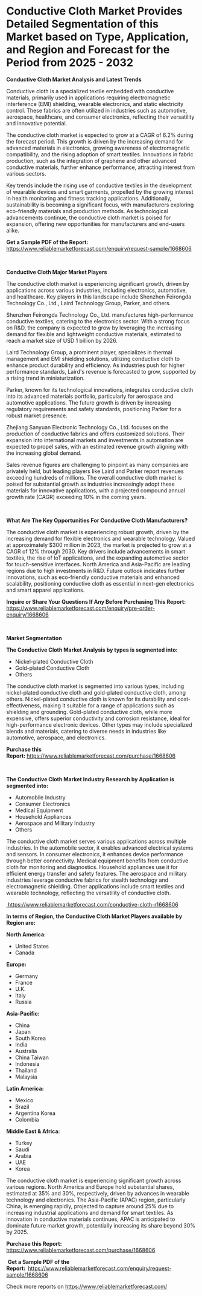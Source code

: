 <p><h1>Conductive Cloth Market Provides Detailed Segmentation of this Market based on Type, Application, and Region and Forecast for the Period from 2025 - 2032</h1></p><p><strong>Conductive Cloth Market Analysis and Latest Trends</strong></p>
<p><p>Conductive cloth is a specialized textile embedded with conductive materials, primarily used in applications requiring electromagnetic interference (EMI) shielding, wearable electronics, and static electricity control. These fabrics are often utilized in industries such as automotive, aerospace, healthcare, and consumer electronics, reflecting their versatility and innovative potential.</p><p>The conductive cloth market is expected to grow at a CAGR of 6.2% during the forecast period. This growth is driven by the increasing demand for advanced materials in electronics, growing awareness of electromagnetic compatibility, and the rising adoption of smart textiles. Innovations in fabric production, such as the integration of graphene and other advanced conductive materials, further enhance performance, attracting interest from various sectors.</p><p>Key trends include the rising use of conductive textiles in the development of wearable devices and smart garments, propelled by the growing interest in health monitoring and fitness tracking applications. Additionally, sustainability is becoming a significant focus, with manufacturers exploring eco-friendly materials and production methods. As technological advancements continue, the conductive cloth market is poised for expansion, offering new opportunities for manufacturers and end-users alike.</p></p>
<p><strong>Get a Sample PDF of the Report:&nbsp;</strong> <a href="https://www.reliablemarketforecast.com/enquiry/request-sample/1668606?utm_campaign=2469&utm_medium=2&utm_source=Github&utm_content=ia&utm_term=28022025&utm_id=conductive-cloth">https://www.reliablemarketforecast.com/enquiry/request-sample/1668606</a></p>
<p>&nbsp;</p>
<p><strong>Conductive Cloth Major Market Players</strong></p>
<p><p>The conductive cloth market is experiencing significant growth, driven by applications across various industries, including electronics, automotive, and healthcare. Key players in this landscape include Shenzhen Feirongda Technology Co., Ltd., Laird Technology Group, Parker, and others.</p><p>Shenzhen Feirongda Technology Co., Ltd. manufactures high-performance conductive textiles, catering to the electronics sector. With a strong focus on R&D, the company is expected to grow by leveraging the increasing demand for flexible and lightweight conductive materials, estimated to reach a market size of USD 1 billion by 2026.</p><p>Laird Technology Group, a prominent player, specializes in thermal management and EMI shielding solutions, utilizing conductive cloth to enhance product durability and efficiency. As industries push for higher performance standards, Laird's revenue is forecasted to grow, supported by a rising trend in miniaturization.</p><p>Parker, known for its technological innovations, integrates conductive cloth into its advanced materials portfolio, particularly for aerospace and automotive applications. The future growth is driven by increasing regulatory requirements and safety standards, positioning Parker for a robust market presence.</p><p>Zhejiang Sanyuan Electronic Technology Co., Ltd. focuses on the production of conductive fabrics and offers customized solutions. Their expansion into international markets and investments in automation are expected to propel sales, with an estimated revenue growth aligning with the increasing global demand.</p><p>Sales revenue figures are challenging to pinpoint as many companies are privately held, but leading players like Laird and Parker report revenues exceeding hundreds of millions. The overall conductive cloth market is poised for substantial growth as industries increasingly adopt these materials for innovative applications, with a projected compound annual growth rate (CAGR) exceeding 10% in the coming years.</p></p>
<p>&nbsp;</p>
<p><strong>What Are The Key Opportunities For Conductive Cloth Manufacturers?</strong></p>
<p><p>The conductive cloth market is experiencing robust growth, driven by the increasing demand for flexible electronics and wearable technology. Valued at approximately $300 million in 2023, the market is projected to grow at a CAGR of 12% through 2030. Key drivers include advancements in smart textiles, the rise of IoT applications, and the expanding automotive sector for touch-sensitive interfaces. North America and Asia-Pacific are leading regions due to high investments in R&D. Future outlook indicates further innovations, such as eco-friendly conductive materials and enhanced scalability, positioning conductive cloth as essential in next-gen electronics and smart apparel applications.</p></p>
<p><strong>Inquire or Share Your Questions If Any Before Purchasing This Report:</strong> <a href="https://www.reliablemarketforecast.com/enquiry/pre-order-enquiry/1668606?utm_campaign=2469&utm_medium=2&utm_source=Github&utm_content=ia&utm_term=28022025&utm_id=conductive-cloth">https://www.reliablemarketforecast.com/enquiry/pre-order-enquiry/1668606</a></p>
<p>&nbsp;</p>
<p><strong>Market Segmentation</strong></p>
<p><strong>The Conductive Cloth Market Analysis by types is segmented into:</strong></p>
<p><ul><li>Nickel-plated Conductive Cloth</li><li>Gold-plated Conductive Cloth</li><li>Others</li></ul></p>
<p><p>The conductive cloth market is segmented into various types, including nickel-plated conductive cloth and gold-plated conductive cloth, among others. Nickel-plated conductive cloth is known for its durability and cost-effectiveness, making it suitable for a range of applications such as shielding and grounding. Gold-plated conductive cloth, while more expensive, offers superior conductivity and corrosion resistance, ideal for high-performance electronic devices. Other types may include specialized blends and materials, catering to diverse needs in industries like automotive, aerospace, and electronics.</p></p>
<p><strong>Purchase this Report:&nbsp;</strong><a href="https://www.reliablemarketforecast.com/purchase/1668606?utm_campaign=2469&utm_medium=2&utm_source=Github&utm_content=ia&utm_term=28022025&utm_id=conductive-cloth">https://www.reliablemarketforecast.com/purchase/1668606</a></p>
<p>&nbsp;</p>
<p><strong>The Conductive Cloth Market Industry Research by Application is segmented into:</strong></p>
<p><ul><li>Automobile Industry</li><li>Consumer Electronics</li><li>Medical Equipment</li><li>Household Appliances</li><li>Aerospace and Military Industry</li><li>Others</li></ul></p>
<p><p>The conductive cloth market serves various applications across multiple industries. In the automobile sector, it enables advanced electrical systems and sensors. In consumer electronics, it enhances device performance through better connectivity. Medical equipment benefits from conductive cloth for monitoring and diagnostics. Household appliances use it for efficient energy transfer and safety features. The aerospace and military industries leverage conductive fabrics for stealth technology and electromagnetic shielding. Other applications include smart textiles and wearable technology, reflecting the versatility of conductive cloth.</p></p>
<p><a href="https://www.reliablemarketforecast.com/conductive-cloth-r1668606?utm_campaign=2469&utm_medium=2&utm_source=Github&utm_content=ia&utm_term=28022025&utm_id=conductive-cloth">&nbsp;https://www.reliablemarketforecast.com/conductive-cloth-r1668606</a></p>
<p><strong>In terms of Region, the Conductive Cloth Market Players available by Region are:</strong></p>
<p>
    <p> <strong> North America: </strong>
        <ul>
            <li>United States</li>
            <li>Canada</li>
        </ul>
        </p> 
    <p> <strong> Europe: </strong>
        <ul>
            <li>Germany</li>
            <li>France</li>
            <li>U.K.</li>
            <li>Italy</li>
            <li>Russia</li>
        </ul>
        </p> 
    <p> <strong> Asia-Pacific: </strong>
        <ul>
            <li>China</li>
            <li>Japan</li>
            <li>South Korea</li>
            <li>India</li>
            <li>Australia</li>
            <li>China Taiwan</li>
            <li>Indonesia</li>
            <li>Thailand</li>
            <li>Malaysia</li>
        </ul>
        </p> 
    <p> <strong> Latin America: </strong>
        <ul>
            <li>Mexico</li>
            <li>Brazil</li>
            <li>Argentina Korea</li>
            <li>Colombia</li>
        </ul>
        </p> 
    <p> <strong> Middle East & Africa: </strong>
        <ul>
            <li>Turkey</li>
            <li>Saudi</li>
            <li>Arabia</li>
            <li>UAE</li>
            <li>Korea</li>
        </ul>
    </p>
    </p>
<p><p>The conductive cloth market is experiencing significant growth across various regions. North America and Europe hold substantial shares, estimated at 35% and 30%, respectively, driven by advances in wearable technology and electronics. The Asia-Pacific (APAC) region, particularly China, is emerging rapidly, projected to capture around 25% due to increasing industrial applications and demand for smart textiles. As innovation in conductive materials continues, APAC is anticipated to dominate future market growth, potentially increasing its share beyond 30% by 2025.</p></p>
<p><strong>Purchase this Report: </strong><a href="https://www.reliablemarketforecast.com/purchase/1668606?utm_campaign=2469&utm_medium=2&utm_source=Github&utm_content=ia&utm_term=28022025&utm_id=conductive-cloth">https://www.reliablemarketforecast.com/purchase/1668606</a></p>
<p>&nbsp;<strong>Get a Sample PDF of the Report:&nbsp;&nbsp;</strong><a href="https://www.reliablemarketforecast.com/enquiry/request-sample/1668606?utm_campaign=2469&utm_medium=2&utm_source=Github&utm_content=ia&utm_term=28022025&utm_id=conductive-cloth">https://www.reliablemarketforecast.com/enquiry/request-sample/1668606</a></p>
<p><strong></strong></p>
<p>Check more reports on <a href="https://www.reliablemarketforecast.com/?utm_campaign=2469&utm_medium=2&utm_source=Github&utm_content=ia&utm_term=28022025&utm_id=conductive-cloth">https://www.reliablemarketforecast.com/</a></p>
